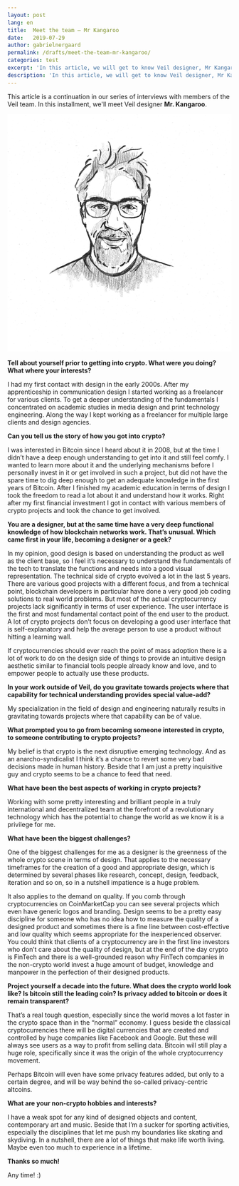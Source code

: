 ```yaml
---
layout: post
lang: en
title:  Meet the team — Mr Kangaroo
date:   2019-07-29
author: gabrielnergaard
permalink: /drafts/meet-the-team-mr-kangaroo/
categories: test
excerpt: 'In this article, we will get to know Veil designer, Mr Kangaroo'
description: 'In this article, we will get to know Veil designer, Mr Kangaroo'
---
```

This article is a continuation in our series of interviews with members of the Veil team. In this installment, we'll meet Veil designer **Mr. Kangaroo**.

![](/uploads/team/misterkangaroo.jpg)

**Tell about yourself prior to getting into crypto. What were you doing? What where your interests?**

I had my first contact with design in the early 2000s. After my apprenticeship in communication  design I started working as a freelancer for various clients. To get a deeper understanding of the fundamentals I concentrated on academic studies in media design and print technology engineering. Along the way I kept working as a freelancer for multiple large clients and design agencies.

**Can you tell us the story of how you got into crypto?**

I was interested in Bitcoin since I heard about it in 2008, but at the time I didn’t have a deep enough understanding to get into it and still feel comfy. I wanted to learn more about it and the underlying mechanisms before I personally invest in it or get involved in such a project, but did not have the spare time to dig deep enough to get an adequate knowledge in the first years of Bitcoin.
After I finished my academic education in terms of design I took the freedom to read a lot about it and understand how it works. Right after my first financial investment I got in contact with various members of crypto projects and took the chance to get involved.

**You are a designer, but at the same time have a very deep functional knowledge of how blockchain networks work. That’s unusual. Which came first in your life, becoming a designer or a geek?**

In my opinion, good design is based on understanding the product as well as the client base, so I feel it’s necessary to understand the fundamentals of the tech to translate the functions and needs into a good visual representation. The technical side of crypto evolved a lot in the last 5 years. There are various good projects with a different focus, and from a technical point, blockchain developers in particular have done a very good job coding solutions to real world problems. But most of the actual cryptocurrency projects lack significantly in terms of user experience. The user interface is the first and most fundamental contact point of the end user to the product. A lot of crypto projects don’t focus on developing a good user interface that is self-explanatory and help the average person to use a product without hitting a learning wall.

If cryptocurrencies should ever reach the point of mass adoption there is a lot of work to do on the design side of things to provide an intuitive design aesthetic similar to financial tools people already know and love, and to empower people to actually use these products.

**In your work outside of Veil, do you gravitate towards projects where that capability for technical understanding provides special value-add?**

My specialization in the field of design and engineering naturally results in gravitating towards projects where that capability can be of value. 

**What prompted you to go from becoming someone interested in crypto, to someone contributing to crypto projects?**

My belief is that crypto is the next disruptive emerging technology. And as an anarcho-syndicalist I think it’s a chance to revert some very bad decisions made in human history. Beside that I am just a pretty inquisitive guy and crypto seems to be a chance to feed that need.

**What have been the best aspects of working in crypto projects?**

Working with some pretty interesting and brilliant people in a truly international and decentralized team at the forefront of a revolutionary technology which has the potential to change the world as we know it is a privilege for me.

**What have been the biggest challenges?**

One of the biggest challenges for me as a designer is the greenness of the whole crypto scene in terms of design. That applies to the necessary timeframes for the creation of a good and appropriate design, which is determined by several phases like research, concept, design, feedback, iteration and so on, so in a nutshell impatience is a huge problem.

It also applies to the demand on quality. If you comb through cryptocurrencies on CoinMarketCap you can see several projects which even have generic logos and branding. Design seems to be a pretty easy discipline for someone who has no idea how to measure the quality of a designed product and sometimes there is a fine line between cost-effective and low quality which seems appropriate for the inexperienced observer. You could think that clients of a cryptocurrency are in the first line investors who don’t care about the quality of design, but at the end of the day crypto is FinTech and there is a well-grounded reason why FinTech companies in the non-crypto world invest a huge amount of budget, knowledge and manpower in the perfection of their designed products.

**Project yourself a decade into the future. What does the crypto world look like? Is bitcoin still the leading coin? Is privacy added to bitcoin or does it remain transparent?**

That’s a real tough question, especially since the world moves a lot faster in the crypto space than in the “normal” economy. I guess beside the classical cryptocurrencies there will be digital currencies that are created and controlled by huge companies like Facebook and Google. But these will always see users as a way to profit from selling data. Bitcoin will still play a huge role, specifically since it was the origin of the whole cryptocurrency movement.

Perhaps Bitcoin will even have some privacy features added, but only to a certain degree, and will be way behind the so-called privacy-centric altcoins.

**What are your non-crypto hobbies and interests?**

I have a weak spot for any kind of designed objects and content, contemporary art and music. Beside that I’m a sucker for sporting activities, especially the disciplines that let me push my boundaries like skating and skydiving. In a nutshell, there are a lot of things that make life worth living. Maybe even too much to experience in a lifetime.

**Thanks so much!**

Any time! :)